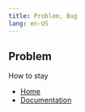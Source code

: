 ```yaml
---
title: Problem, Bug
lang: en-US
---
```


## Problem

How to stay

+ [Home](http://www.dialogware.com/)
+ [Documentation](http://docs.dialogware.com/)
